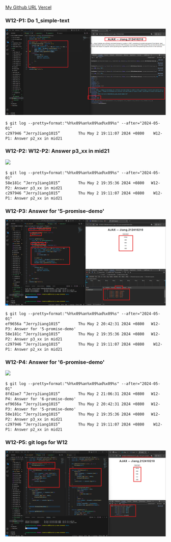 [My Github URL](https://github.com/JerryJiang1115/1122-js-demo-212411211)
[Vercel](https://1122-js-demo-212411211.vercel.app/#)

### W12-P1: Do 1_simple-text

![](w12-p1.png)

```
$ git log --pretty=format:"%h%x09%an%x09%ad%x09%s" --after="2024-05-01"
c297946 “JerryJiang1015”        Thu May 2 19:11:07 2024 +0800    W12-P1: Answer p2_xx in mid21
```

### W12-P2: W12-P2: Answer p3_xx in mid21

![](w12-p2.png)

```
$ git log --pretty=format:"%h%x09%an%x09%ad%x09%s" --after="2024-05-01"
58e181c “JerryJiang1015”        Thu May 2 19:35:36 2024 +0800   W12-P2: Answer p3_xx in mid21
c297946 “JerryJiang1015”        Thu May 2 19:11:07 2024 +0800    W12-P1: Answer p2_xx in mid21

```

### W12-P3: Answer for '5-promise-demo'

![](w12-p3.png)

```
$ git log --pretty=format:"%h%x09%an%x09%ad%x09%s" --after="2024-05-01"
ef9656a “JerryJiang1015”        Thu May 2 20:42:31 2024 +0800   W12-P3: Answer for '5-promise-demo'
58e181c “JerryJiang1015”        Thu May 2 19:35:36 2024 +0800   W12-P2: Answer p3_xx in mid21
c297946 “JerryJiang1015”        Thu May 2 19:11:07 2024 +0800    W12-P1: Answer p2_xx in mid21

```

### W12-P4: Answer for '6-promise-demo'

![](w12-p4.png)

```
$ git log --pretty=format:"%h%x09%an%x09%ad%x09%s" --after="2024-05-01"
8fd2ae7 “JerryJiang1015”        Thu May 2 21:06:31 2024 +0800   W12-P4: Answer for '6-promise-demo'
ef9656a “JerryJiang1015”        Thu May 2 20:42:31 2024 +0800   W12-P3: Answer for '5-promise-demo'
58e181c “JerryJiang1015”        Thu May 2 19:35:36 2024 +0800   W12-P2: Answer p3_xx in mid21
c297946 “JerryJiang1015”        Thu May 2 19:11:07 2024 +0800    W12-P1: Answer p2_xx in mid21

```

### W12-P5: git logs for W12

![](w12-p5.png)

```

```
